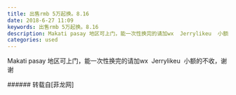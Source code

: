 ```yaml
---
title: 出售rmb 5万起换。8.16
date: 2018-6-27 11:09
keywords: 出售rmb 5万起换。8.16
description: Makati pasay 地区可上门，能一次性换完的请加wx  Jerrylikeu  小额的不收，谢谢
categories: used
---
```

<td class="t_f" id="postmessage_1455690">

Makati pasay 地区可上门，能一次性换完的请加wx  Jerrylikeu  小额的不收，谢谢<br/>
</td>
###### 转载自[菲龙网]